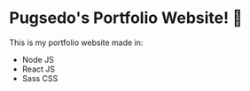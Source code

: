 # Pugsedo's Portfolio Website! 🚀

This is my portfolio website made in:
- Node JS
- React JS
- Sass CSS
